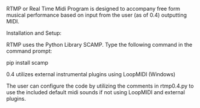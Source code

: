 RTMP or Real Time Midi Program is designed to accompany free form musical performance based on input from the user (as of 0.4) outputting MIDI.

Installation and Setup:

RTMP uses the Python Library SCAMP. Type the following command in the command prompt:

pip install scamp

0.4 utilizes external instrumental plugins using LoopMIDI (Windows)

The user can configure the code by utilizing the comments in rtmp0.4.py to use the included default midi sounds if not using LoopMIDI and external plugins.
